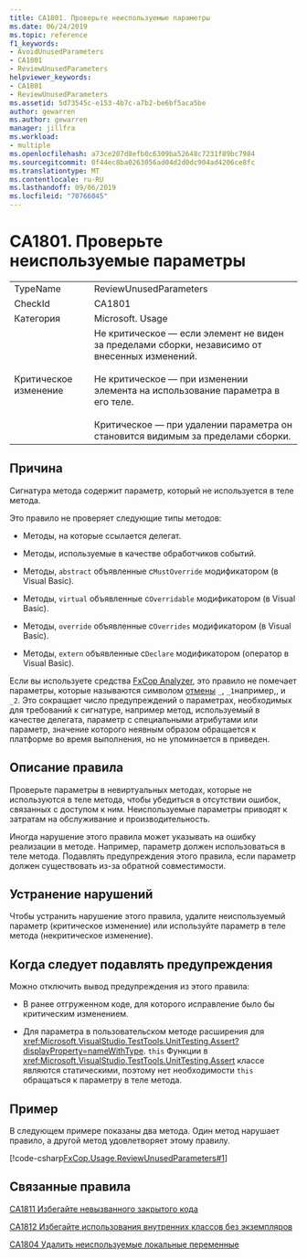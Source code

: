 ```yaml
---
title: CA1801. Проверьте неиспользуемые параметры
ms.date: 06/24/2019
ms.topic: reference
f1_keywords:
- AvoidUnusedParameters
- CA1801
- ReviewUnusedParameters
helpviewer_keywords:
- CA1801
- ReviewUnusedParameters
ms.assetid: 5d73545c-e153-4b7c-a7b2-be6bf5aca5be
author: gewarren
ms.author: gewarren
manager: jillfra
ms.workload:
- multiple
ms.openlocfilehash: a73ce207d8efb0c6309ba52648c7231f89bc7984
ms.sourcegitcommit: 0f44ec8ba0263056ad04d2d0dc904ad4206ce8fc
ms.translationtype: MT
ms.contentlocale: ru-RU
ms.lasthandoff: 09/06/2019
ms.locfileid: "70766045"
---
```

# <a name="ca1801-review-unused-parameters"></a>CA1801. Проверьте неиспользуемые параметры

|||
|-|-|
|TypeName|ReviewUnusedParameters|
|CheckId|CA1801|
|Категория|Microsoft. Usage|
|Критическое изменение|Не критическое — если элемент не виден за пределами сборки, независимо от внесенных изменений.<br /><br /> Не критическое — при изменении элемента на использование параметра в его теле.<br /><br /> Критическое — при удалении параметра он становится видимым за пределами сборки.|

## <a name="cause"></a>Причина

Сигнатура метода содержит параметр, который не используется в теле метода.

Это правило не проверяет следующие типы методов:

- Методы, на которые ссылается делегат.

- Методы, используемые в качестве обработчиков событий.

- Методы, `abstract` объявленные с`MustOverride` модификатором (в Visual Basic).

- Методы, `virtual` объявленные с`Overridable` модификатором (в Visual Basic).

- Методы, `override` объявленные с`Overrides` модификатором (в Visual Basic).

- Методы, `extern` объявленные с`Declare` модификатором (оператор в Visual Basic).

Если вы используете средства [FxCop Analyzer](install-fxcop-analyzers.md), это правило не помечает параметры, которые называются символом [отмены](/dotnet/csharp/discards) `_`, `_1`например,, и `_2`. Это сокращает число предупреждений о параметрах, необходимых для требований к сигнатуре, например метод, используемый в качестве делегата, параметр с специальными атрибутами или параметр, значение которого неявным образом обращается к платформе во время выполнения, но не упоминается в приведен.

## <a name="rule-description"></a>Описание правила

Проверьте параметры в невиртуальных методах, которые не используются в теле метода, чтобы убедиться в отсутствии ошибок, связанных с доступом к ним. Неиспользуемые параметры приводят к затратам на обслуживание и производительность.

Иногда нарушение этого правила может указывать на ошибку реализации в методе. Например, параметр должен использоваться в теле метода. Подавлять предупреждения этого правила, если параметр должен существовать из-за обратной совместимости.

## <a name="how-to-fix-violations"></a>Устранение нарушений

Чтобы устранить нарушение этого правила, удалите неиспользуемый параметр (критическое изменение) или используйте параметр в теле метода (некритическое изменение).

## <a name="when-to-suppress-warnings"></a>Когда следует подавлять предупреждения

Можно отключить вывод предупреждения из этого правила:

- В ранее отгруженном коде, для которого исправление было бы критическим изменением.

- Для параметра в пользовательском методе расширения для <xref:Microsoft.VisualStudio.TestTools.UnitTesting.Assert?displayProperty=nameWithType>. `this` Функции в <xref:Microsoft.VisualStudio.TestTools.UnitTesting.Assert> классе являются статическими, поэтому нет необходимости `this` обращаться к параметру в теле метода.

## <a name="example"></a>Пример

В следующем примере показаны два метода. Один метод нарушает правило, а другой метод удовлетворяет этому правилу.

[!code-csharp[FxCop.Usage.ReviewUnusedParameters#1](../code-quality/codesnippet/CSharp/ca1801-review-unused-parameters_1.cs)]

## <a name="related-rules"></a>Связанные правила

[CA1811 Избегайте невызванного закрытого кода](../code-quality/ca1811-avoid-uncalled-private-code.md)

[CA1812 Избегайте использования внутренних классов без экземпляров](../code-quality/ca1812-avoid-uninstantiated-internal-classes.md)

[CA1804 Удалить неиспользуемые локальные переменные](../code-quality/ca1804-remove-unused-locals.md)

